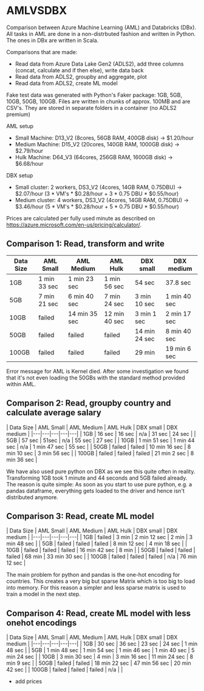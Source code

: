 # AMLVSDBX
Comparison between Azure Machine Learning (AML) and Databricks (DBx). All tasks in AML are done in a non-distrbuted fashion and written in Python. The ones in DBx are written in Scala. 

Comparisons that are made:
- Read data from Azure Data Lake Gen2 (ADLS2), add three columns (concat, calculate and if then else), write data back
- Read data from ADLS2, groupby and aggregate, plot
- Read data from ADLS2, create ML model

Fake test data was generated with Python's Faker package: 1GB, 5GB, 10GB, 50GB, 100GB. Files are written in chunks of approx. 100MB and are CSV's. They are stored in separate folders in a container (no ADLS2 premium)

AML setup
- Small Machine: D13_V2 (8cores, 56GB RAM, 400GB disk) -> $1.20/hour
- Medium Machine: D15_V2 (20cores, 140GB RAM, 1000GB disk) -> $2.79/hour
- Hulk Machine: D64_V3 (64cores, 256GB RAM, 1600GB disk) -> $6.68/hour

DBX setup
- Small cluster: 2 workers, DS3_V2 (4cores, 14GB RAM, 0.75DBU) -> $2.07/hour (3 * VM's * $0.28/hour + 3 * 0.75 DBU * $0.55/hour)
- Medium cluster: 4 workers, DS3_V2 (4cores, 14GB RAM, 0.75DBU) -> $3.46/hour (5 * VM's * $0.28/hour + 5 * 0.75 DBU * $0.55/hour)

Prices are calculated per fully used minute as described on https://azure.microsoft.com/en-us/pricing/calculator/.

## Comparison 1: Read, transform and write
| Data Size | AML Small | AML Medium | AML Hulk | DBX small | DBX medium |
| --- | --- | --- | --- | --- | --- |
| 1GB | 1 min 33 sec| 1 min 23 sec | 1 min 56 sec| 54 sec | 37.8 sec |
| 5GB | 7 min 21 sec | 6 min 40 sec | 7 min 24 sec | 3 min 10 sec | 1 min 40 sec |
| 10GB | failed | 14 min 35 sec | 12 min 40 sec | 3 min 1 sec | 2 min 17 sec |
| 50GB | failed | failed | failed | 14 min 24 sec | 8 min 40 sec |
| 100GB | failed | failed | failed | 29 min | 19 min 6 sec |

Error message for AML is Kernel died. After some investigation we found that it's not even loading the 50GBs with the standard method provided within AML.

## Comparison 2: Read, groupby country and calculate average salary
| Data Size | AML Small | AML Medium | AML Hulk | DBX small | DBX medium |
|---|---|---|---|---|
| 1GB | 16 sec | 16 sec | n/a | 31 sec | 24 sec |
| 5GB | 57 sec | 51sec | n/a | 55 sec | 27 sec |
| 10GB | 1 min 51 sec | 1 min 44 sec | n/a | 1 min 47 sec | 55 sec |
| 50GB | failed | failed | 10 min 16 sec | 8 min 10 sec | 3 min 56 sec |
| 100GB | failed | failed | failed | 21 min 2 sec | 8 min 36 sec |

We have also used pure python on DBX as we see this quite often in reality. Transforming 1GB took 1 minute and 44 seconds and 5GB failed already. The reason is quite simple: As soon as you start to use pure python, e.g. a pandas dataframe, everything gets loaded to the driver and hence isn't distributed anymore. 

## Comparison 3: Read, create ML model
| Data Size | AML Small | AML Medium | AML Hulk | DBX small | DBX medium |
|---|---|---|---|---|
| 1GB | failed | 3 min | 2 min 12 sec | 2 min | 3 min 48 sec |
| 5GB | failed | failed | failed | 8 min 12 sec | 4 min 18 sec |
| 10GB | failed | failed | failed | 16 min 42 sec | 8 min |
| 50GB | failed | failed | failed | 68 min | 33 min 30 sec |
| 100GB | failed | failed | failed | n/a | 76 min 12 sec |

The main problem for python and pandas is the one-hot encoding for countries. This creates a very big but sparse Matrix which is too big to load into memory. For this reason a simpler and less sparse matrix is used to train a model in the next step.

## Comparison 4: Read, create ML model with less onehot encodings
| Data Size | AML Small | AML Medium | AML Hulk | DBX small | DBX medium |
|---|---|---|---|---|
| 1GB | 30 sec | 36 sec | 23 sec | 24 sec | 1 min 48 sec |
| 5GB | 1 min 48 sec | 1 min 54 sec | 1 min 46 sec | 1 min 40 sec | 5 min 24 sec |
| 10GB | 3 min 30 sec | 4 min | 3 min 16 sec | 11 min 24 sec | 8 min 9 sec |
| 50GB | failed | failed | 18 min 22 sec | 47 min 56 sec | 20 min 42 sec |
| 100GB | failed | failed | failed | n/a |  |


- add prices